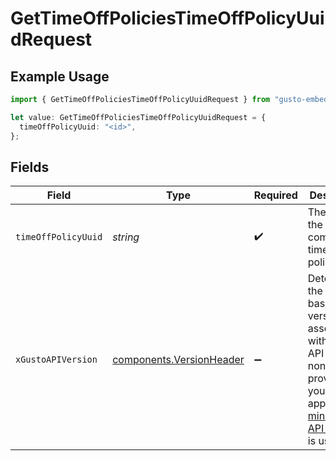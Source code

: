 # GetTimeOffPoliciesTimeOffPolicyUuidRequest

## Example Usage

```typescript
import { GetTimeOffPoliciesTimeOffPolicyUuidRequest } from "gusto-embedded/models/operations";

let value: GetTimeOffPoliciesTimeOffPolicyUuidRequest = {
  timeOffPolicyUuid: "<id>",
};
```

## Fields

| Field                                                                                                                                                                                                                        | Type                                                                                                                                                                                                                         | Required                                                                                                                                                                                                                     | Description                                                                                                                                                                                                                  |
| ---------------------------------------------------------------------------------------------------------------------------------------------------------------------------------------------------------------------------- | ---------------------------------------------------------------------------------------------------------------------------------------------------------------------------------------------------------------------------- | ---------------------------------------------------------------------------------------------------------------------------------------------------------------------------------------------------------------------------- | ---------------------------------------------------------------------------------------------------------------------------------------------------------------------------------------------------------------------------- |
| `timeOffPolicyUuid`                                                                                                                                                                                                          | *string*                                                                                                                                                                                                                     | :heavy_check_mark:                                                                                                                                                                                                           | The UUID of the company time off policy                                                                                                                                                                                      |
| `xGustoAPIVersion`                                                                                                                                                                                                           | [components.VersionHeader](../../models/components/versionheader.md)                                                                                                                                                         | :heavy_minus_sign:                                                                                                                                                                                                           | Determines the date-based API version associated with your API call. If none is provided, your application's [minimum API version](https://docs.gusto.com/embedded-payroll/docs/api-versioning#minimum-api-version) is used. |